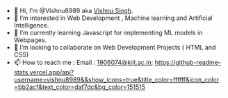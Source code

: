 - 👋 Hi, I’m @Vishnu8989 aka <a href="https://www.linkedin.com/in/vishnu-singh-5b6859196/">Vishnu Singh</a>.
- 👀 I’m interested in Web Development , Machine learning and Artificial Intelligence.
- 🌱 I’m currently learning Javascript for implementing ML models in Webpages.
- 💞️ I’m looking to collaborate on Web Development Projects ( HTML and CSS)
- 📫 How to reach me : Email : 1906074@kiit.ac.in;
https://github-readme-stats.vercel.app/api?username=vishnu8989&&show_icons=true&title_color=ffffff&icon_color=bb2acf&text_color=daf7dc&bg_color=151515
<!---
Vishnu8989/Vishnu8989 is a ✨ special ✨ repository because its `README.md` (this file) appears on your GitHub profile.
You can click the Preview link to take a look at your changes.
--->
